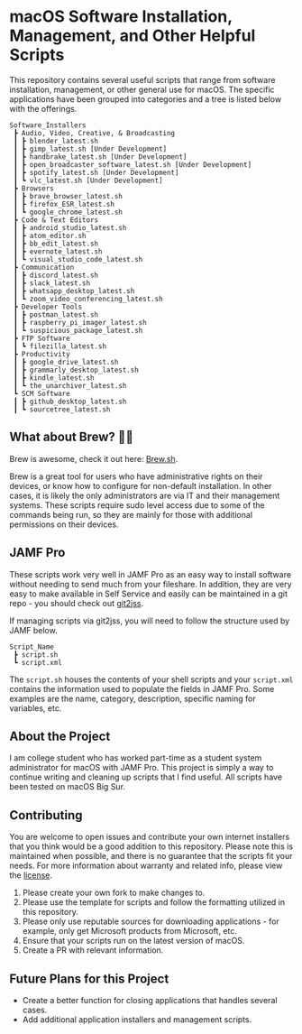 # macOS Software Installation, Management, and Other Helpful Scripts

This repository contains several useful scripts that range from software installation, management, or other general use for macOS. The specific applications have been grouped into categories and a tree is listed below with the offerings. 

```
Software_Installers
 ┣ Audio, Video, Creative, & Broadcasting
 ┃ ┣ blender_latest.sh
 ┃ ┣ gimp_latest.sh [Under Development]
 ┃ ┣ handbrake_latest.sh [Under Development]
 ┃ ┣ open_broadcaster_software_latest.sh [Under Development]
 ┃ ┣ spotify_latest.sh [Under Development]
 ┃ ┗ vlc_latest.sh [Under Development]
 ┣ Browsers
 ┃ ┣ brave_browser_latest.sh
 ┃ ┣ firefox_ESR_latest.sh
 ┃ ┗ google_chrome_latest.sh
 ┣ Code & Text Editors
 ┃ ┣ android_studio_latest.sh
 ┃ ┣ atom_editor.sh
 ┃ ┣ bb_edit_latest.sh
 ┃ ┣ evernote_latest.sh
 ┃ ┗ visual_studio_code_latest.sh
 ┣ Communication
 ┃ ┣ discord_latest.sh
 ┃ ┣ slack_latest.sh
 ┃ ┣ whatsapp_desktop_latest.sh
 ┃ ┗ zoom_video_conferencing_latest.sh
 ┣ Developer Tools
 ┃ ┣ postman_latest.sh
 ┃ ┣ raspberry_pi_imager_latest.sh
 ┃ ┗ suspicious_package_latest.sh
 ┣ FTP Software
 ┃ ┗ filezilla_latest.sh
 ┣ Productivity
 ┃ ┣ google_drive_latest.sh
 ┃ ┣ grammarly_desktop_latest.sh
 ┃ ┣ kindle_latest.sh
 ┃ ┗ the_unarchiver_latest.sh
 ┗ SCM Software
 ┃ ┣ github_desktop_latest.sh
 ┃ ┗ sourcetree_latest.sh

```

## What about Brew? 🍺🍺
Brew is awesome, check it out here: [Brew.sh](https://brew.sh).

Brew is a great tool for users who have administrative rights on their devices, or know how to configure for non-default installation. In other cases, it is likely the only administrators are via IT and their management systems. These scripts require sudo level access due to some of the commands being run, so they are mainly for those with additional permissions on their devices. 

## JAMF Pro
These scripts work very well in JAMF Pro as an easy way to install software without needing to send much from your fileshare. In addition, they are very easy to make available in Self Service and easily can be maintained in a git repo - you should check out [git2jss](https://marketplace.jamf.com/details/git2jss/).

If managing scripts via git2jss, you will need to follow the structure used by JAMF below. 

```
Script_Name
 ┣ script.sh
 ┗ script.xml
```
The `script.sh` houses the contents of your shell scripts and your `script.xml` contains the information used to populate the fields in JAMF Pro. Some examples are the name, category, description, specific naming for variables, etc. 

## About the Project
I am college student who has worked part-time as a student system administrator for macOS with JAMF Pro. This project is simply a way to continue writing and cleaning up scripts that I find useful. All scripts have been tested on macOS Big Sur.

## Contributing
You are welcome to open issues and contribute your own internet installers that you think would be a good addition to this repository. Please note this is maintained when possible, and there is no guarantee that the scripts fit your needs. For more information about warranty and related info, please view the [license](/LICENSE).

1. Please create your own fork to make changes to. 
2. Please use the template for scripts and follow the formatting utilized in this repository.
3. Please only use reputable sources for downloading applications - for example, only get Microsoft products from Microsoft, etc. 
4. Ensure that your scripts run on the latest version of macOS.
5. Create a PR with relevant information.

## Future Plans for this Project
* Create a better function for closing applications that handles several cases. 
* Add additional application installers and management scripts.

